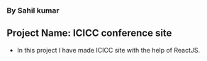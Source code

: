 ### By Sahil kumar

## Project Name: ICICC conference site 

- In this project I have made ICICC site with the help of ReactJS.


